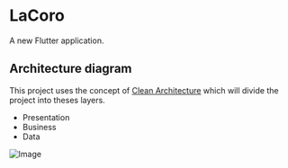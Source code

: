 # LaCoro

A new Flutter application.

## Architecture diagram

This project uses the concept of [Clean Architecture](https://blog.cleancoder.com/uncle-bob/2012/08/13/the-clean-architecture.html) which will divide the project into theses layers.

- Presentation
- Business
- Data

![Image](https://github.com/LaCoro/ConsumerFlutterApp/blob/master/docs/lacoro_consumer_arch.png?raw=true)
